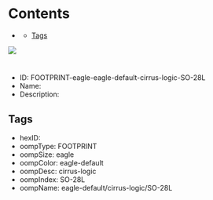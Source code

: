 



Contents
========

* [](#)
	* [Tags](#tags)
  
![][im]
# 

- ID: FOOTPRINT-eagle-eagle-default-cirrus-logic-SO-28L
- Name: 
- Description: 

## Tags

- hexID: 
- oompType: FOOTPRINT
- oompSize: eagle
- oompColor: eagle-default
- oompDesc: cirrus-logic
- oompIndex: SO-28L
- oompName: eagle-default/cirrus-logic/SO-28L



[im]: image.png
